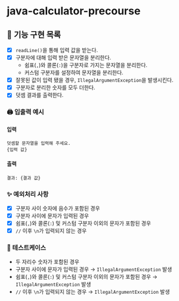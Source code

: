 # java-calculator-precourse
## 📌 기능 구현 목록
- [x] `readLine()`을 통해 입력 값을 받는다.
- [x] 구분자에 대해 입력 받은 문자열을 분리한다.
    - 쉼표(`,`)와 콜론(`:`)을 구분자로 가지는 문자열을 분리한다.
    - 커스텀 구분자를 설정하여 문자열을 분리한다.
- [x] 잘못된 값이 입력 됐을 경우, `IllegalArgumentException`을 발생시킨다.
- [x] 구분자로 분리한 숫자를 모두 더한다.
- [x] 덧셈 결과를 출력한다.

### 🖨️ 입출력 예시
#### 입력
```
덧셈할 문자열을 입력해 주세요.
{입력 값}
```

#### 출력
```
결과: {결과 값}
```

### ✨ 예외처리 사항
- [x] 구분자 사이 숫자에 음수가 포함된 경우
- [x] 구분자 사이에 문자가 입력된 경우
- [x] 쉼표(`,`)와 콜론(`:`) 및 커스텀 구분자 이외의 문자가 포함된 경우
- [x] `//` 이후 `\n`가 입력되지 않는 경우

### 🎯 테스트케이스
- 두 자리수 숫자가 포함된 경우
- 구분자 사이에 문자가 입력된 경우 → `IllegalArgumentException` 발생
- 쉼표(`,`)와 콜론(`:`) 및 커스텀 구분자 이외의 문자가 포함된 경우 → `IllegalArgumentException` 발생
- `//` 이후 `\n`가 입력되지 않는 경우 → `IllegalArgumentException` 발생